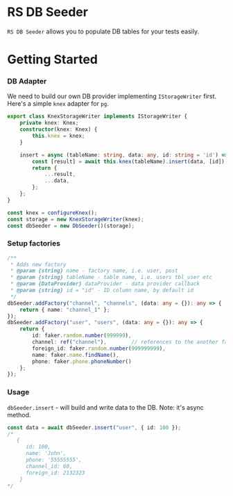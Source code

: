 # RS DB Seeder

`RS DB Seeder` allows you to populate DB tables for your tests easily.

# Getting Started

### DB Adapter
We need to build our own DB provider implementing `IStorageWriter` first.
Here's a simple `knex` adapter for `pg`. 

```typescript
export class KnexStorageWriter implements IStorageWriter {
    private knex: Knex;
    constructor(knex: Knex) {
        this.knex = knex;
    }

    insert = async (tableName: string, data: any, id: string = 'id') => {
        const [result] = await this.knex(tableName).insert(data, [id]);
        return {
            ...result,
            ...data,
        };
    };
}

const knex = configureKnex();
const storage = new KnexStorageWriter(knex);
const dbSeeder = new DbSeeder()(storage);
```

### Setup factories
```typescript
/**
 * Adds new factory
 * @param {string} name - factory name, i.e. user, post
 * @param {string} tableName - table name, i.e. users tbl_user etc
 * @param {DataProvider} dataProvider - data provider callback
 * @param {string} id = "id" - ID column name, by default id  
 */
dbSeeder.addFactory("channel", "channels", (data: any = {}): any => {
    return { name: "channel_1" };
});
dbSeeder.addFactory("user", "users", (data: any = {}): any => {
    return {
        id: faker.random.number(999999),
        channel: ref("channel"),        // references to the another factory
        foreign_id: faker.random.number(999999999),
        name: faker.name.findName(),
        phone: faker.phone.phoneNumber()
    };
});
```

### Usage 

`dbSeeder.insert` - will build and write data to the DB. Note: it's async method.
```typescript
const data = await dbSeeder.insert("user", { id: 100 });
/*
   {
      id: 100,
      name: 'John',
      phone: '55555555',
      channel_id: 60,
      foreign_id: 2132323
    }
*/
``` 